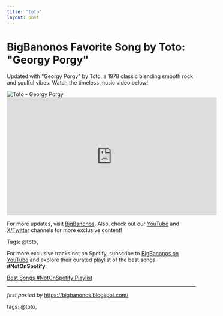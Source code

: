 ```yaml
---
title: "toto"
layout: post
---
```

<!-- Title of the Post -->
<h1 >BigBanonos Favorite Song by Toto: "Georgy Porgy"</h1> <!-- Introductory Text -->
<p >Updated with "Georgy Porgy" by Toto, a 1978 classic blending smooth rock and soulful vibes. Watch the timeless music video below!</p> <!-- Featured Image -->
<div > <img src="https://i.ytimg.com/vi/EWIgEtkE3GA/maxresdefault.jpg" alt="Toto - Georgy Porgy" />
</div> <!-- YouTube Video Embed -->
<div > <iframe width="560" height="315" src="https://www.youtube.com/embed/EWIgEtkE3GA" frameborder="0" allowfullscreen></iframe>
</div> <!-- Footer Links -->
<div > <p>For more updates, visit <a href="https://bigbanonos.blogspot.com/" target="_blank">BigBanonos</a>. Also, check out our <a href="https://www.youtube.com/@BigBanonos" target="_blank">YouTube</a> and <a href="https://x.com/bigbanonos" target="_blank">X/Twitter</a> channels for more exclusive content!</p>
</div> <!-- Tags -->
<p >Tags: @toto,</p>


<!--Subscribe and Playlist Links-->
<div>
    <p>For more exclusive tracks not on Spotify, subscribe to <a href="https://www.youtube.com/@BigBanonos" target="_blank">BigBanonos on YouTube</a> and explore their curated playlist of the best songs <strong>#NotOnSpotify</strong>.</p>
    <p><a href="https://www.youtube.com/playlist?list=PLtuNtuTatqI0kFahUCbtbfenC_ET5O_tr" target="_blank">Best Songs #NotOnSpotify Playlist<br /></a></p></div>

<hr />

<p><em>first posted by</em> <a href="https://bigbanonos.blogspot.com/" rel="noopener" target="_new">https://bigbanonos.blogspot.com/</a></p>

<p>tags: @toto,</p>
